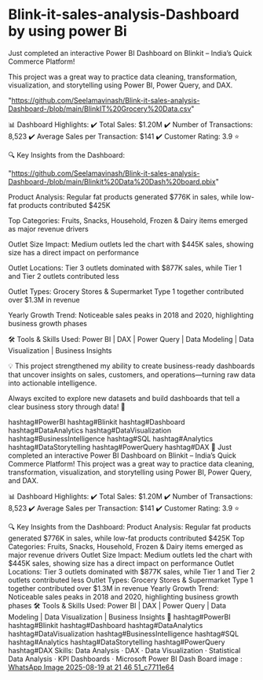 # Blink-it-sales-analysis-Dashboard by using power Bi
 Just completed an interactive Power BI Dashboard on Blinkit – India’s Quick Commerce Platform!

This project was a great way to practice data cleaning, transformation, visualization, and storytelling using Power BI, Power Query, and DAX.

"https://github.com/Seelamavinash/Blink-it-sales-analysis-Dashboard-/blob/main/BlinkIT%20Grocery%20Data.csv"

📊 Dashboard Highlights:
✔️ Total Sales: $1.20M
✔️ Number of Transactions: 8,523
✔️ Average Sales per Transaction: $141
✔️ Customer Rating: 3.9 ⭐

🔍 Key Insights from the Dashboard:

"https://github.com/Seelamavinash/Blink-it-sales-analysis-Dashboard-/blob/main/Blinkit%20Data%20Dash%20board.pbix"

Product Analysis: Regular fat products generated $776K in sales, while low-fat products contributed $425K

Top Categories: Fruits, Snacks, Household, Frozen & Dairy items emerged as major revenue drivers

Outlet Size Impact: Medium outlets led the chart with $445K sales, showing size has a direct impact on performance

Outlet Locations: Tier 3 outlets dominated with $877K sales, while Tier 1 and Tier 2 outlets contributed less

Outlet Types: Grocery Stores & Supermarket Type 1 together contributed over $1.3M in revenue

Yearly Growth Trend: Noticeable sales peaks in 2018 and 2020, highlighting business growth phases

🛠️ Tools & Skills Used:
Power BI | DAX | Power Query | Data Modeling | Data Visualization | Business Insights

💡 This project strengthened my ability to create business-ready dashboards that uncover insights on sales, customers, and operations—turning raw data into actionable intelligence.

Always excited to explore new datasets and build dashboards that tell a clear business story through data! 🚀

hashtag#PowerBI hashtag#Blinkit hashtag#Dashboard hashtag#DataAnalytics hashtag#DataVisualization hashtag#BusinessIntelligence hashtag#SQL hashtag#Analytics hashtag#DataStorytelling hashtag#PowerQuery hashtag#DAX
🚀 Just completed an interactive Power BI Dashboard on Blinkit – India’s Quick Commerce Platform! This project was a great way to practice data cleaning, transformation, visualization, and storytelling using Power BI, Power Query, and DAX. 

📊 Dashboard Highlights:
✔️ Total Sales: $1.20M 
✔️ Number of Transactions: 8,523 
✔️ Average Sales per Transaction: $141 
✔️ Customer Rating: 3.9 ⭐ 

🔍 Key Insights from the Dashboard: Product Analysis: Regular fat products generated $776K in sales, while low-fat products contributed $425K Top Categories: Fruits, Snacks, Household, Frozen & Dairy items emerged as major revenue drivers Outlet Size Impact: Medium outlets led the chart with $445K sales, showing size has a direct impact on performance Outlet Locations: Tier 3 outlets dominated with $877K sales, while Tier 1 and Tier 2 outlets contributed less Outlet Types: Grocery Stores & Supermarket Type 1 together contributed over $1.3M in revenue Yearly Growth Trend: Noticeable sales peaks in 2018 and 2020, highlighting business growth phases 
🛠️ Tools & Skills Used: Power BI | DAX | Power Query | Data Modeling | Data Visualization | Business Insights
  🚀 hashtag#PowerBI hashtag#Blinkit hashtag#Dashboard hashtag#DataAnalytics hashtag#DataVisualization hashtag#BusinessIntelligence hashtag#SQL hashtag#Analytics hashtag#DataStorytelling hashtag#PowerQuery hashtag#DAX
Skills: Data Analysis · DAX · Data Visualization · Statistical Data Analysis · KPI Dashboards · Microsoft Power BI
Dash Board image :
[WhatsApp Image 2025-08-19 at 21 46 51_c7711e64](https://github.com/user-attachments/assets/d36b7558-585e-49ae-88ed-f1cd7cfdba1d)
